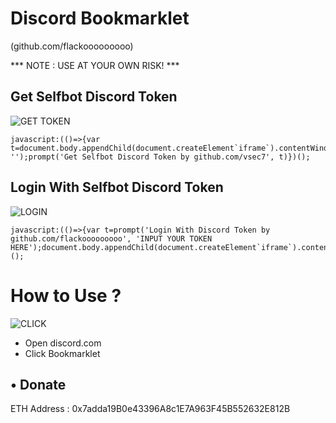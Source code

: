 # Discord Bookmarklet

 (github.com/flackooooooooo)

*** NOTE : USE AT YOUR OWN RISK! ***

## Get Selfbot Discord Token
![GET TOKEN](https://i.ibb.co/zQxbc6M/bookmarklet1.jpg)
```
javascript:(()=>{var t=document.body.appendChild(document.createElement`iframe`).contentWindow.localStorage.token.replace(/["]+/g, '');prompt('Get Selfbot Discord Token by github.com/vsec7', t)})();
```

## Login With Selfbot Discord Token
![LOGIN](https://i.ibb.co/0QTr1Gm/bookmarklet2.jpg)
```
javascript:(()=>{var t=prompt('Login With Discord Token by github.com/flackooooooooo', 'INPUT YOUR TOKEN HERE');document.body.appendChild(document.createElement`iframe`).contentWindow.localStorage.token=`"${t}"`;location.href='/channels/@me'})();
```

# How to Use ?
![CLICK](https://i.ibb.co/ZHSFWHn/click.jpg)

- Open discord.com
- Click Bookmarklet


## • Donate

ETH Address : 0x7adda19B0e43396A8c1E7A963F45B552632E812B
